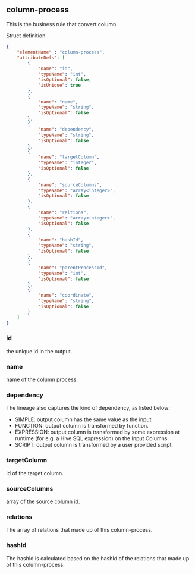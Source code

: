 ## column-process

This is the business rule that convert column.

Struct definition

```json
{
    "elementName" : "column-process",
    "attributeDefs": [
        {
            "name": "id",
            "typeName": "int",
            "isOptional": false,
            "isUnique": true
        },
        {
            "name": "name",
            "typeName": "string",
            "isOptional": false
        },
        {
            "name": "dependency",
            "typeName": "string",
            "isOptional": false
        },
        {
            "name": "targetColumn",
            "typeName": "integer",
            "isOptional": false
        },
        {
            "name": "sourceColumns",
            "typeName": "array<integer>",
            "isOptional": false
        },
        {
            "name": "reltions",
            "typeName": "array<integer>",
            "isOptional": false
        },
        {
            "name": "hashId",
            "typeName": "string",
            "isOptional": false
        },
        {
            "name": "parentProcessId",
            "typeName": "int",
            "isOptional": false
        },
        {
            "name": "coordinate",
            "typeName": "string",
            "isOptional": false
        }
    ]
}
```

### id

the unique id in the output.

### name

name of the column process.

### dependency

The lineage also captures the kind of dependency, as listed below:

* SIMPLE: output column has the same value as the input
* FUNCTION: output column is transformed by function.
* EXPRESSION: output column is transformed by some expression at runtime (for e.g. a Hive SQL expression) on the Input Columns.
* SCRIPT: output column is transformed by a user provided script.

### targetColumn

id of the target column.

### sourceColumns

array of the source column id.

### relations

The array of relations that made up of this column-process.

### hashId

The hashId is calculated based on the hashId of the relations that made up of this column-process.
